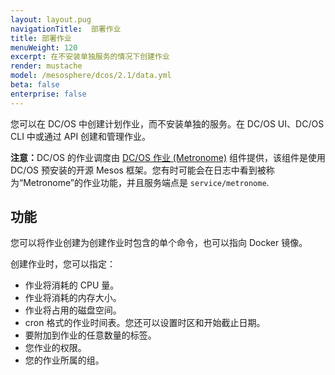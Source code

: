 ```yaml
---
layout: layout.pug
navigationTitle:  部署作业
title: 部署作业
menuWeight: 120
excerpt: 在不安装单独服务的情况下创建作业
render: mustache
model: /mesosphere/dcos/2.1/data.yml
beta: false
enterprise: false
---
```


您可以在 DC/OS 中创建计划作业，而不安装单独的服务。在 DC/OS UI、DC/OS CLI 中或通过 API 创建和管理作业。

<p class="message--note"><strong>注意：</strong>DC/OS 的作业调度由 <a href="https://github.com/dcos/metronome">DC/OS 作业 (Metronome)</a> 组件提供，该组件是使用 DC/OS 预安装的开源 Mesos 框架。您有时可能会在日志中看到被称为“Metronome”的作业功能，并且服务端点是 <code>service/metronome</code>.</p>

## 功能

您可以将作业创建为创建作业时包含的单个命令，也可以指向 Docker 镜像。

创建作业时，您可以指定：

* 作业将消耗的 CPU 量。
* 作业将消耗的内存大小。
* 作业将占用的磁盘空间。
* cron 格式的作业时间表。您还可以设置时区和开始截止日期。
* 要附加到作业的任意数量的标签。
* 您作业的权限。
* 您的作业所属的组。
